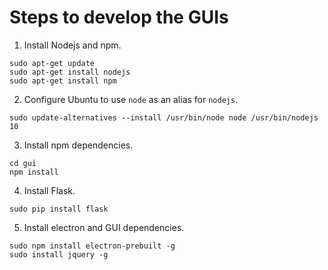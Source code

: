 # Steps to develop the GUIs

1. Install Nodejs and npm.

```shell
sudo apt-get update
sudo apt-get install nodejs
sudo apt-get install npm
```

2. Configure Ubuntu to use `node` as an alias for `nodejs`.

```shell
sudo update-alternatives --install /usr/bin/node node /usr/bin/nodejs 10
```

3. Install npm dependencies.

```shell
cd gui
npm install
```

4. Install Flask.

```shell
sudo pip install flask
```

5. Install electron and GUI dependencies.

```shell
sudo npm install electron-prebuilt -g
sudo install jquery -g
```
